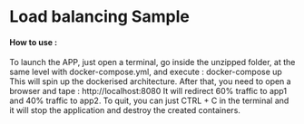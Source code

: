  # Load balancing Sample

 #### How to use :
 To launch the APP, just open a terminal, go inside the unzipped folder, at the same level with docker-compose.yml, and execute : docker-compose up
 This will spin up the dockerised architecture. After that, you need to open a browser and tape : http://localhost:8080
 It will redirect 60% traffic to app1 and 40% traffic to app2.
 To quit, you can just CTRL + C in the terminal and it will stop the application and destroy the created containers.
